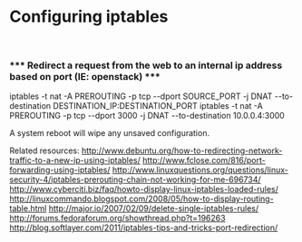 # Configuring iptables
<br />

### *** Redirect a request from the web to an internal ip address based on port (IE: openstack) ***

iptables -t nat -A PREROUTING -p tcp --dport SOURCE_PORT -j DNAT --to-destination DESTINATION_IP:DESTINATION_PORT
iptables -t nat -A PREROUTING -p tcp --dport 3000 -j DNAT --to-destination 10.0.0.4:3000

A system reboot will wipe any unsaved configuration.

Related resources:
http://www.debuntu.org/how-to-redirecting-network-traffic-to-a-new-ip-using-iptables/
http://www.fclose.com/816/port-forwarding-using-iptables/
http://www.linuxquestions.org/questions/linux-security-4/iptables-prerouting-chain-not-working-for-me-696734/
http://www.cyberciti.biz/faq/howto-display-linux-iptables-loaded-rules/
http://linuxcommando.blogspot.com/2008/05/how-to-display-routing-table.html
http://major.io/2007/02/09/delete-single-iptables-rules/
http://forums.fedoraforum.org/showthread.php?t=196263
http://blog.softlayer.com/2011/iptables-tips-and-tricks-port-redirection/
